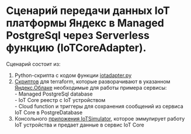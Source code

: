 # Сценарий передачи данных IoT платформы Яндекс в Managed PostgreSql через Serverless функцию (IoTCoreAdapter). 
Сценарий состоит из:
<ol>
<li>Python-скрипта с кодом функции <a href=https://github.com/MaxKhlupnov/IoTCoreAdapter/blob/master/iotadapter.py>iotadapter.py</a></li>
<li><a href=https://github.com/MaxKhlupnov/IoTCoreAdapter/tree/master/terraform>Скриптов</a> для terraform, которые разворачивают в указанном <a href=https://cloud.yandex.ru/docs/overview/>Яндекс.Облаке</a> необходимые для работы примера сервисы:
  <div>- Managed PostgreSql database<div>
  <div>- IoT Core реестр с IoT устройством</div>
  <div>- Cloud function и триггеры для сохранения сообщений из сервиса IoT Core в PostgreDatabase</div>
</li> 
  <li>Консольного <a href=https://github.com/MaxKhlupnov/IoTSimulator>приложения IoTSimulator</a>, которое эммулирует работу IoT устройства и предает данные в сервис IoT Core</li>
</ol>
